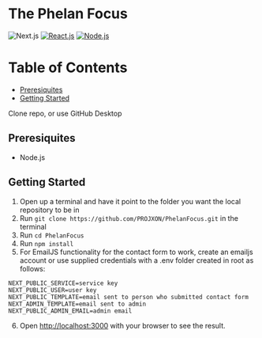 # The Phelan Focus
![Next.js](https://img.shields.io/badge/Next.js-React-blue)
[![React.js](https://img.shields.io/badge/React-20232A?style=for-the-badge&logo=react&logoColor=61DAFB)](https://reactjs.org/)
[![Node.js](https://img.shields.io/badge/node.js-6DA55F?style=for-the-badge&logo=node.js&logoColor=white)](https://nodejs.org/en)

# Table of Contents
- [Preresiquites](#prerequisites)
- [Getting Started](#getting-started)

Clone repo, or use GitHub Desktop
## Preresiquites
- Node.js

## Getting Started
1. Open up a terminal and have it point to the folder you want the local repository to be in
2. Run `git clone https://github.com/PROJXON/PhelanFocus.git` in the terminal
3. Run `cd PhelanFocus`
4. Run `npm install`
5. For EmailJS functionality for the contact form to work, create an emailjs account or use supplied credentials with a .env folder created in root as follows:
  ```
  NEXT_PUBLIC_SERVICE=service key
  NEXT_PUBLIC_USER=user key
  NEXT_PUBLIC_TEMPLATE=email sent to person who submitted contact form
  NEXT_ADMIN_TEMPLATE=email sent to admin
  NEXT_PUBLIC_ADMIN_EMAIL=admin email
  ```
6. Open [http://localhost:3000](http://localhost:3000) with your browser to see the result.